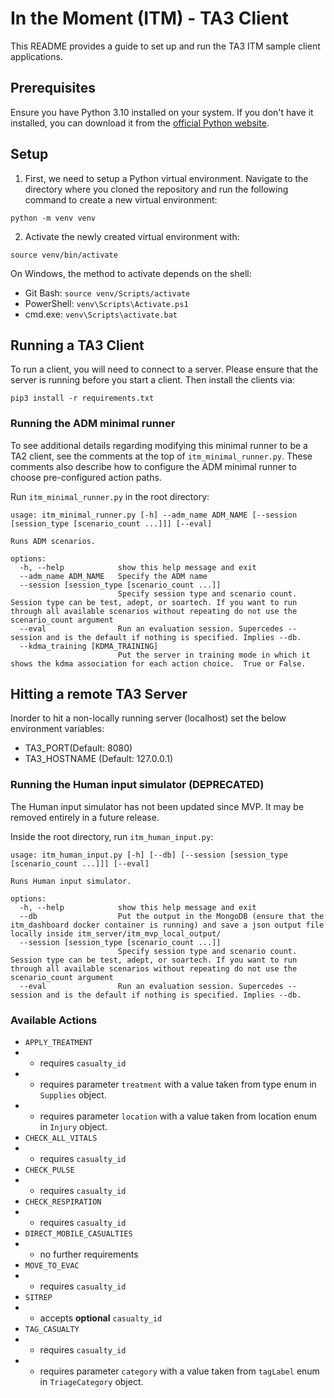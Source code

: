 # In the Moment (ITM) - TA3 Client

This README provides a guide to set up and run the TA3 ITM sample client applications.

## Prerequisites

Ensure you have Python 3.10 installed on your system. If you don't have it installed, you can download it from the [official Python website](https://www.python.org/downloads/).

## Setup

1. First, we need to setup a Python virtual environment. Navigate to the directory where you cloned the repository and run the following command to create a new virtual environment:

```
python -m venv venv
```

2. Activate the newly created virtual environment with:

```
source venv/bin/activate
```

On Windows, the method to activate depends on the shell:
- Git Bash: `source venv/Scripts/activate`
- PowerShell: `venv\Scripts\Activate.ps1`
- cmd.exe: `venv\Scripts\activate.bat`

## Running a TA3 Client

To run a client, you will need to connect to a server. Please ensure that the server is running before you start a client.
Then install the clients via:

```
pip3 install -r requirements.txt

```

### Running the ADM minimal runner

 To see additional details regarding modifying this minimal runner to be a TA2 client, see the comments at the top of `itm_minimal_runner.py`.
 These comments also describe how to configure the ADM minimal runner to choose pre-configured action paths.

 Run `itm_minimal_runner.py` in the root directory:

```
usage: itm_minimal_runner.py [-h] --adm_name ADM_NAME [--session [session_type [scenario_count ...]]] [--eval]

Runs ADM scenarios.

options:
  -h, --help            show this help message and exit
  --adm_name ADM_NAME   Specify the ADM name
  --session [session_type [scenario_count ...]]
                        Specify session type and scenario count. Session type can be test, adept, or soartech. If you want to run through all available scenarios without repeating do not use the scenario_count argument
  --eval                Run an evaluation session. Supercedes --session and is the default if nothing is specified. Implies --db.
  --kdma_training [KDMA_TRAINING]
                        Put the server in training mode in which it shows the kdma association for each action choice.  True or False.
```
## Hitting a remote TA3 Server
 Inorder to hit a non-locally running server (localhost) set the below environment variables:
 - TA3_PORT(Default: 8080)
 - TA3_HOSTNAME (Default: 127.0.0.1)
 
### Running the Human input simulator (DEPRECATED)

The Human input simulator has not been updated since MVP.  It may be removed entirely in a future release.

Inside the root directory, run `itm_human_input.py`:

```
usage: itm_human_input.py [-h] [--db] [--session [session_type [scenario_count ...]]] [--eval]

Runs Human input simulator.

options:
  -h, --help            show this help message and exit
  --db                  Put the output in the MongoDB (ensure that the itm_dashboard docker container is running) and save a json output file locally inside itm_server/itm_mvp_local_output/
  --session [session_type [scenario_count ...]]
                        Specify session type and scenario count. Session type can be test, adept, or soartech. If you want to run through all available scenarios without repeating do not use the scenario_count argument
  --eval                Run an evaluation session. Supercedes --session and is the default if nothing is specified. Implies --db.
```

### Available Actions

* `APPLY_TREATMENT`
* * requires `casualty_id`
* * requires parameter `treatment` with a value taken from type enum in `Supplies` object.
* * requires parameter `location` with a value taken from location enum in `Injury` object.
* `CHECK_ALL_VITALS`
* * requires `casualty_id`
* `CHECK_PULSE`
* * requires `casualty_id`
* `CHECK_RESPIRATION`
* * requires `casualty_id`
* `DIRECT_MOBILE_CASUALTIES`
* * no further requirements
* `MOVE_TO_EVAC`
* * requires `casualty_id`
* `SITREP`
* * accepts **optional** `casualty_id`
* `TAG_CASUALTY`
* * requires `casualty_id`
* * requires parameter `category` with a value taken from `tagLabel` enum in `TriageCategory` object.

